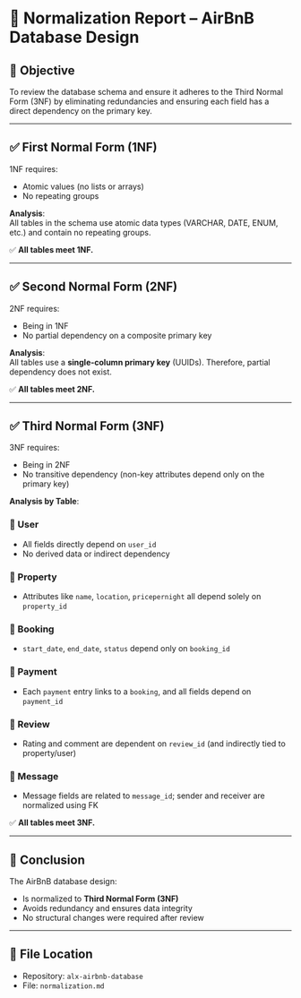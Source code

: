 # 📘 Normalization Report – AirBnB Database Design

## 🎯 Objective

To review the database schema and ensure it adheres to the Third Normal Form (3NF) by eliminating redundancies and ensuring each field has a direct dependency on the primary key.

---

## ✅ First Normal Form (1NF)

1NF requires:
- Atomic values (no lists or arrays)
- No repeating groups

**Analysis**:  
All tables in the schema use atomic data types (VARCHAR, DATE, ENUM, etc.) and contain no repeating groups.

✅ **All tables meet 1NF.**

---

## ✅ Second Normal Form (2NF)

2NF requires:
- Being in 1NF
- No partial dependency on a composite primary key

**Analysis**:  
All tables use a **single-column primary key** (UUIDs). Therefore, partial dependency does not exist.

✅ **All tables meet 2NF.**

---

## ✅ Third Normal Form (3NF)

3NF requires:
- Being in 2NF
- No transitive dependency (non-key attributes depend only on the primary key)

**Analysis by Table**:

### 🔹 User
- All fields directly depend on `user_id`
- No derived data or indirect dependency

### 🔹 Property
- Attributes like `name`, `location`, `pricepernight` all depend solely on `property_id`

### 🔹 Booking
- `start_date`, `end_date`, `status` depend only on `booking_id`

### 🔹 Payment
- Each `payment` entry links to a `booking`, and all fields depend on `payment_id`

### 🔹 Review
- Rating and comment are dependent on `review_id` (and indirectly tied to property/user)

### 🔹 Message
- Message fields are related to `message_id`; sender and receiver are normalized using FK

✅ **All tables meet 3NF.**

---

## 📌 Conclusion

The AirBnB database design:
- Is normalized to **Third Normal Form (3NF)**
- Avoids redundancy and ensures data integrity
- No structural changes were required after review

---

## 📁 File Location

- Repository: `alx-airbnb-database`
- File: `normalization.md`

